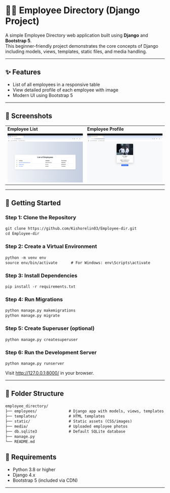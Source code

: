 <h1>🧑‍💼 Employee Directory (Django Project)</h1>

<p>A simple Employee Directory web application built using <strong>Django</strong> and <strong>Bootstrap 5</strong>.<br>
This beginner-friendly project demonstrates the core concepts of Django including models, views, templates, static files, and media handling.</p>

<hr>

<h2>✨ Features</h2>
<ul>
  <li>List of all employees in a responsive table</li>
  <li>View detailed profile of each employee with image</li>
  <li>Modern UI using Bootstrap 5</li>
</ul>

<hr>

<h2>📸 Screenshots</h2>
<table>
<tr>
  <td><strong>Employee List</strong></td>
  <td><strong>Employee Profile</strong></td>
</tr>
<tr>
  <td><img src="Screenshot/Screenshot1.png" width="400"/></td>
  <td><img src="Screenshot/Screenshot2.png" width="400"/></td>
</tr>
</table>

<hr>

<h2>🚀 Getting Started</h2>

<h3>Step 1: Clone the Repository</h3>
<pre><code>git clone https://github.com/Kishorelin03/Employee-dir.git
cd Employee-dir
</code></pre>

<h3>Step 2: Create a Virtual Environment</h3>
<pre><code>python -m venv env
source env/bin/activate      # For Windows: env\Scripts\activate
</code></pre>

<h3>Step 3: Install Dependencies</h3>
<pre><code>pip install -r requirements.txt
</code></pre>

<h3>Step 4: Run Migrations</h3>
<pre><code>python manage.py makemigrations
python manage.py migrate
</code></pre>

<h3>Step 5: Create Superuser (optional)</h3>
<pre><code>python manage.py createsuperuser
</code></pre>

<h3>Step 6: Run the Development Server</h3>
<pre><code>python manage.py runserver
</code></pre>

<p>Visit <a href="http://127.0.0.1:8000/">http://127.0.0.1:8000/</a> in your browser.</p>

<hr>

<h2>📁 Folder Structure</h2>

<pre><code>employee_directory/
├── employees/              # Django app with models, views, templates
├── templates/              # HTML templates
├── static/                 # Static assets (CSS/images)
├── media/                  # Uploaded employee photos
├── db.sqlite3              # Default SQLite database
├── manage.py
└── README.md
</code></pre>

<h2>📌 Requirements</h2>
<ul>
  <li>Python 3.8 or higher</li>
  <li>Django 4.x</li>
  <li>Bootstrap 5 (included via CDN)</li>
</ul>

<hr>
